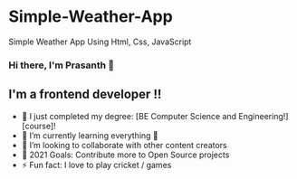# Simple-Weather-App
Simple Weather App Using Html, Css, JavaScript
### Hi there, I'm Prasanth 👋

## I'm a frontend developer !!

- 🔭 I just completed my degree: [BE Computer Science and Engineering!][course]!
- 🌱 I’m currently learning everything 🤣
- 👯 I’m looking to collaborate with other content creators
- 🥅 2021 Goals: Contribute more to Open Source projects
- ⚡ Fun fact: I love to play cricket / games 
